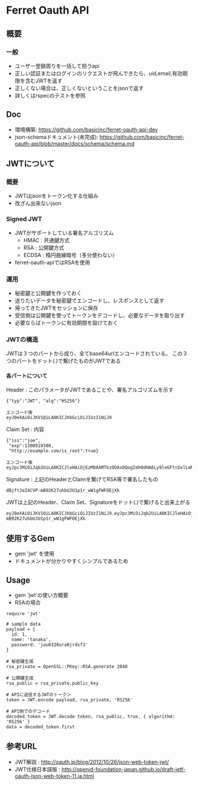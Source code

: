 # Ferret Oauth API

## 概要
### 一般
- ユーザー登録周りを一括して担うapi
- 正しい認証またはログインのリクエストが飛んできたら、uid,email,有効期限を含むJWTを返す
- 正しくない場合は、正しくないということをjsonで返す
- 詳しくはrspecのテストを参照

## Doc
- 環境構築: https://github.com/basicinc/ferret-oauth-api-dev
- json-schemaドキュメント(未完成):  https://github.com/basicinc/ferret-oauth-api/blob/master/docs/schema/schema.md

## JWTについて

### 概要
- JWTはjsonをトークン化する仕組み
- 改ざん出来ないjson

### Signed JWT
- JWTがサポートしている署名アルゴリズム
  - HMAC : 共通鍵方式
  - RSA : 公開鍵方式
  - ECDSA : 楕円曲線暗号（多分使わない）
- ferret-oauth-apiではRSAを使用

### 運用
- 秘密鍵と公開鍵を作っておく
- 送りたいデータを秘密鍵でエンコードし、レスポンスとして返す
- 帰ってきたJWTをセッションに保存
- 受信側は公開鍵を使ってトークンをデコードし、必要なデータを取り出す
- 必要ならばトークンに有効期間を設けておく


### JWTの構造
JWTは３つのパートから成り、全てbase64urlエンコードされている。
この３つのパートをドット(.)で繋げたものがJWTである

#### 各パートについて

Header : このパラメータがJWTであることや、署名アルゴリズムを示す

```Header
{"typ":"JWT", "alg":"HS256"}

エンコード後
eyJ0eXAiOiJKV1QiLA0KICJhbGciOiJIUzI1NiJ9
```

Claim Set : 内容

```Claim
{"iss":"joe",
 "exp":1300819380,
 "http://example.com/is_root":true}

エンコード後
eyJpc3MiOiJqb2UiLA0KICJleHAiOjEzMDA4MTkzODAsDQogImh0dHA6Ly9leGFtcGxlLmNvbS9pc19yb290Ijp0cnVlfQ
```

Signature : 上記のHeaderとClaimを繋げてRSA等で署名したもの

```Signature
dBjftJeZ4CVP-mB92K27uhbUJU1p1r_wW1gFWFOEjXk
```

JWTは上記のHeader、Claim Set、Signatureをドット(.)で繋げると出来上がる

```JWT
eyJ0eXAiOiJKV1QiLA0KICJhbGciOiJIUzI1NiJ9.eyJpc3MiOiJqb2UiLA0KICJleHAiOjEzMDA4MTkzODAsDQogImh0dHA6Ly9leGFtcGxlLmNvbS9pc19yb290Ijp0cnVlfQ.dBjftJeZ4CVP-mB92K27uhbUJU1p1r_wW1gFWFOEjXk
```


## 使用するGem
- gem 'jwt' を使用
- ドキュメントが分かりやすくシンプルであるため

## Usage
- gem 'jwt'の使い方概要
- RSAの場合

```
require 'jwt'

# sample data
payload = {
  id: 1,
  name: 'tanaka',
  password: 'jau0328ura0jrdsf3'
}

# 秘密鍵生成
rsa_private = OpenSSL::PKey::RSA.generate 2048

# 公開鍵生成
rsa_public = rsa_private.public_key

# APIに送信するJWTのトークン
token = JWT.encode payload, rsa_private, 'RS256'

# API側でのデコード
decoded_token = JWT.decode token, rsa_public, true, { algorithm: 'RS256' }
data = decoded_token.first
```


## 参考URL

- JWT解説 : http://oauth.jp/blog/2012/10/26/json-web-token-jwt/
- JWT仕様日本語版 : http://openid-foundation-japan.github.io/draft-ietf-oauth-json-web-token-11.ja.html
